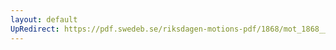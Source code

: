 ```yaml
---
layout: default
UpRedirect: https://pdf.swedeb.se/riksdagen-motions-pdf/1868/mot_1868__ak__00027.pdf
---
```


